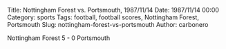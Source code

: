 Title: Nottingham Forest vs. Portsmouth, 1987/11/14
Date: 1987/11/14 00:00
Category: sports
Tags: football, football scores, Nottingham Forest, Portsmouth
Slug: nottingham-forest-vs-portsmouth
Author: carbonero


Nottingham Forest 5 - 0 Portsmouth
